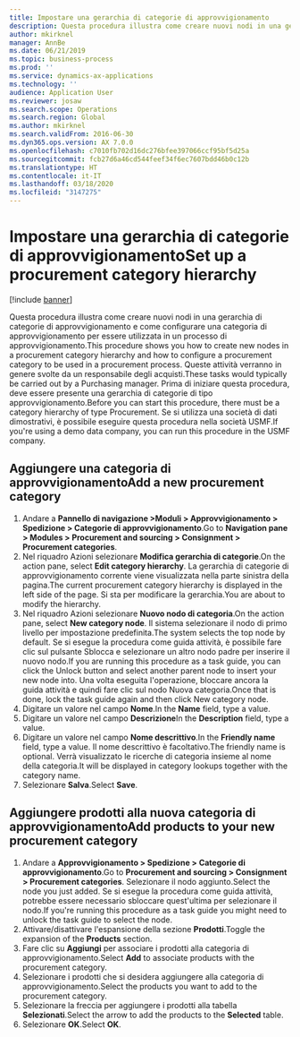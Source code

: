 ```yaml
---
title: Impostare una gerarchia di categorie di approvvigionamento
description: Questa procedura illustra come creare nuovi nodi in una gerarchia di categorie di approvvigionamento e come configurare una categoria di approvvigionamento per essere utilizzata in un processo di approvvigionamento.
author: mkirknel
manager: AnnBe
ms.date: 06/21/2019
ms.topic: business-process
ms.prod: ''
ms.service: dynamics-ax-applications
ms.technology: ''
audience: Application User
ms.reviewer: josaw
ms.search.scope: Operations
ms.search.region: Global
ms.author: mkirknel
ms.search.validFrom: 2016-06-30
ms.dyn365.ops.version: AX 7.0.0
ms.openlocfilehash: c7010fb702d16dc276bfee397066ccf95bf5d25a
ms.sourcegitcommit: fcb27d6a46cd544feef34f6ec7607bdd46b0c12b
ms.translationtype: HT
ms.contentlocale: it-IT
ms.lasthandoff: 03/18/2020
ms.locfileid: "3147275"
---
```

# <a name="set-up-a-procurement-category-hierarchy"></a><span data-ttu-id="4e0fd-103">Impostare una gerarchia di categorie di approvvigionamento</span><span class="sxs-lookup"><span data-stu-id="4e0fd-103">Set up a procurement category hierarchy</span></span>

[!include [banner](../../includes/banner.md)]

<span data-ttu-id="4e0fd-104">Questa procedura illustra come creare nuovi nodi in una gerarchia di categorie di approvvigionamento e come configurare una categoria di approvvigionamento per essere utilizzata in un processo di approvvigionamento.</span><span class="sxs-lookup"><span data-stu-id="4e0fd-104">This procedure shows you how to create new nodes in a procurement category hierarchy and how to configure a procurement category to be used in a procurement process.</span></span> <span data-ttu-id="4e0fd-105">Queste attività verranno in genere svolte da un responsabile degli acquisti.</span><span class="sxs-lookup"><span data-stu-id="4e0fd-105">These tasks would typically be carried out by a Purchasing manager.</span></span> <span data-ttu-id="4e0fd-106">Prima di iniziare questa procedura, deve essere presente una gerarchia di categorie di tipo approvvigionamento.</span><span class="sxs-lookup"><span data-stu-id="4e0fd-106">Before you can start this procedure, there must be a category hierarchy of type Procurement.</span></span> <span data-ttu-id="4e0fd-107">Se si utilizza una società di dati dimostrativi, è possibile eseguire questa procedura nella società USMF.</span><span class="sxs-lookup"><span data-stu-id="4e0fd-107">If you're using a demo data company, you can run this procedure in the USMF company.</span></span>


## <a name="add-a-new-procurement-category"></a><span data-ttu-id="4e0fd-108">Aggiungere una categoria di approvvigionamento</span><span class="sxs-lookup"><span data-stu-id="4e0fd-108">Add a new procurement category</span></span>
1. <span data-ttu-id="4e0fd-109">Andare a **Pannello di navigazione >Moduli > Approvvigionamento > Spedizione > Categorie di approvvigionamento**.</span><span class="sxs-lookup"><span data-stu-id="4e0fd-109">Go to **Navigation pane > Modules > Procurement and sourcing > Consignment > Procurement categories**.</span></span>
2. <span data-ttu-id="4e0fd-110">Nel riquadro Azioni selezionare **Modifica gerarchia di categorie**.</span><span class="sxs-lookup"><span data-stu-id="4e0fd-110">On the action pane, select **Edit category hierarchy**.</span></span> <span data-ttu-id="4e0fd-111">La gerarchia di categorie di approvvigionamento corrente viene visualizzata nella parte sinistra della pagina.</span><span class="sxs-lookup"><span data-stu-id="4e0fd-111">The current procurement category hierarchy is displayed in the left side of the page.</span></span> <span data-ttu-id="4e0fd-112">Si sta per modificare la gerarchia.</span><span class="sxs-lookup"><span data-stu-id="4e0fd-112">You  are about to modify the hierarchy.</span></span>  
3. <span data-ttu-id="4e0fd-113">Nel riquadro Azioni selezionare **Nuovo nodo di categoria**.</span><span class="sxs-lookup"><span data-stu-id="4e0fd-113">On the action pane, select **New category node**.</span></span> <span data-ttu-id="4e0fd-114">Il sistema selezionare il nodo di primo livello per impostazione predefinita.</span><span class="sxs-lookup"><span data-stu-id="4e0fd-114">The system selects the top node by default.</span></span> <span data-ttu-id="4e0fd-115">Se si esegue la procedura come guida attività, è possibile fare clic sul pulsante Sblocca e selezionare un altro nodo padre per inserire il nuovo nodo.</span><span class="sxs-lookup"><span data-stu-id="4e0fd-115">If you are running this procedure as a task guide, you can click the Unlock button and select another parent node to insert your new node into.</span></span> <span data-ttu-id="4e0fd-116">Una volta eseguita l'operazione, bloccare ancora la guida attività e quindi fare clic sul nodo Nuova categoria.</span><span class="sxs-lookup"><span data-stu-id="4e0fd-116">Once that is done, lock the task guide again and then click New category node.</span></span>  
4. <span data-ttu-id="4e0fd-117">Digitare un valore nel campo **Nome**.</span><span class="sxs-lookup"><span data-stu-id="4e0fd-117">In the **Name** field, type a value.</span></span>
5. <span data-ttu-id="4e0fd-118">Digitare un valore nel campo **Descrizione**</span><span class="sxs-lookup"><span data-stu-id="4e0fd-118">In the **Description** field, type a value.</span></span>
6. <span data-ttu-id="4e0fd-119">Digitare un valore nel campo **Nome descrittivo**.</span><span class="sxs-lookup"><span data-stu-id="4e0fd-119">In the **Friendly name** field, type a value.</span></span> <span data-ttu-id="4e0fd-120">Il nome descrittivo è facoltativo.</span><span class="sxs-lookup"><span data-stu-id="4e0fd-120">The friendly name is optional.</span></span> <span data-ttu-id="4e0fd-121">Verrà visualizzato le ricerche di categoria insieme al nome della categoria.</span><span class="sxs-lookup"><span data-stu-id="4e0fd-121">It will be displayed in category lookups together with the category name.</span></span>  
7. <span data-ttu-id="4e0fd-122">Selezionare **Salva**.</span><span class="sxs-lookup"><span data-stu-id="4e0fd-122">Select **Save**.</span></span>

## <a name="add-products-to-your-new-procurement-category"></a><span data-ttu-id="4e0fd-123">Aggiungere prodotti alla nuova categoria di approvvigionamento</span><span class="sxs-lookup"><span data-stu-id="4e0fd-123">Add products to your new procurement category</span></span>
1. <span data-ttu-id="4e0fd-124">Andare a **Approvvigionamento > Spedizione > Categorie di approvvigionamento**.</span><span class="sxs-lookup"><span data-stu-id="4e0fd-124">Go to **Procurement and sourcing > Consignment > Procurement categories**.</span></span> <span data-ttu-id="4e0fd-125">Selezionare il nodo aggiunto.</span><span class="sxs-lookup"><span data-stu-id="4e0fd-125">Select the node you just added.</span></span> <span data-ttu-id="4e0fd-126">Se si esegue la procedura come guida attività, potrebbe essere necessario sbloccare quest'ultima per selezionare il nodo.</span><span class="sxs-lookup"><span data-stu-id="4e0fd-126">If you're running this procedure as a task guide you might need to unlock the task guide to select the node.</span></span>  
2. <span data-ttu-id="4e0fd-127">Attivare/disattivare l'espansione della sezione **Prodotti**.</span><span class="sxs-lookup"><span data-stu-id="4e0fd-127">Toggle the expansion of the **Products** section.</span></span>
3. <span data-ttu-id="4e0fd-128">Fare clic su **Aggiungi** per associare i prodotti alla categoria di approvvigionamento.</span><span class="sxs-lookup"><span data-stu-id="4e0fd-128">Select **Add** to associate products with the procurement category.</span></span>
4. <span data-ttu-id="4e0fd-129">Selezionare i prodotti che si desidera aggiungere alla categoria di approvvigionamento.</span><span class="sxs-lookup"><span data-stu-id="4e0fd-129">Select the products you want to add to the procurement category.</span></span>
5. <span data-ttu-id="4e0fd-130">Selezionare la freccia per aggiungere i prodotti alla tabella **Selezionati**.</span><span class="sxs-lookup"><span data-stu-id="4e0fd-130">Select the arrow to add the products to the **Selected** table.</span></span>
6. <span data-ttu-id="4e0fd-131">Selezionare **OK**.</span><span class="sxs-lookup"><span data-stu-id="4e0fd-131">Select **OK**.</span></span>

